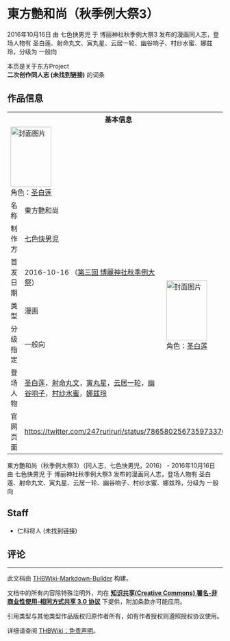 # 東方艶和尚（秋季例大祭3）

<!-- source html: G:\repos\THBWiki-Markdown-Builder\THBWikiMarkdown\Temp\main\b\bf\ns0%3A%E6%9D%B1%E6%96%B9%E8%89%B6%E5%92%8C%E5%B0%9A%EF%BC%88%E7%A7%8B%E5%AD%A3%E4%BE%8B%E5%A4%A7%E7%A5%AD3%EF%BC%89.html -->

2016年10月16日 由 七色快男児 于 博丽神社秋季例大祭3 发布的漫画同人志，登场人物有 圣白莲、射命丸文、寅丸星、云居一轮、幽谷响子、村纱水蜜、娜兹玲，分级为 一般向

本页是关于东方Project  
 **二次创作同人志 (未找到链接)** 的词条

## 作品信息

<table><tbody><tr><th colspan="3">基本信息</th></tr><tr><td class="cover-artwork-mobile" colspan="2"><a href="./文件-東方艶和尚（秋季例大祭3）封面.jpg.md" class="image" title="封面图片"><img alt="封面图片" src="https://upload.thwiki.cc/thumb/e/ee/%E6%9D%B1%E6%96%B9%E8%89%B6%E5%92%8C%E5%B0%9A%EF%BC%88%E7%A7%8B%E5%AD%A3%E4%BE%8B%E5%A4%A7%E7%A5%AD3%EF%BC%89%E5%B0%81%E9%9D%A2.jpg/95px-%E6%9D%B1%E6%96%B9%E8%89%B6%E5%92%8C%E5%B0%9A%EF%BC%88%E7%A7%8B%E5%AD%A3%E4%BE%8B%E5%A4%A7%E7%A5%AD3%EF%BC%89%E5%B0%81%E9%9D%A2.jpg" decoding="async" loading="lazy" width="95" height="140" srcset="https://upload.thwiki.cc/thumb/e/ee/%E6%9D%B1%E6%96%B9%E8%89%B6%E5%92%8C%E5%B0%9A%EF%BC%88%E7%A7%8B%E5%AD%A3%E4%BE%8B%E5%A4%A7%E7%A5%AD3%EF%BC%89%E5%B0%81%E9%9D%A2.jpg/143px-%E6%9D%B1%E6%96%B9%E8%89%B6%E5%92%8C%E5%B0%9A%EF%BC%88%E7%A7%8B%E5%AD%A3%E4%BE%8B%E5%A4%A7%E7%A5%AD3%EF%BC%89%E5%B0%81%E9%9D%A2.jpg 1.5x, https://upload.thwiki.cc/thumb/e/ee/%E6%9D%B1%E6%96%B9%E8%89%B6%E5%92%8C%E5%B0%9A%EF%BC%88%E7%A7%8B%E5%AD%A3%E4%BE%8B%E5%A4%A7%E7%A5%AD3%EF%BC%89%E5%B0%81%E9%9D%A2.jpg/191px-%E6%9D%B1%E6%96%B9%E8%89%B6%E5%92%8C%E5%B0%9A%EF%BC%88%E7%A7%8B%E5%AD%A3%E4%BE%8B%E5%A4%A7%E7%A5%AD3%EF%BC%89%E5%B0%81%E9%9D%A2.jpg 2x" data-file-width="2798" data-file-height="4096"></a><div class="cover-char">角色：<a href="./圣白莲.md" title="圣白莲">圣白莲</a></div></td>
</tr><tr><td class="label">名称</td><td colspan="2"> 東方艶和尚 </td></tr><tr><td class="label">制作方</td><td><a href="./七色快男児.md" title="七色快男児">七色快男児</a></td><td class="cover-artwork" rowspan="5" style="min-width:140px;"><a href="./文件-東方艶和尚（秋季例大祭3）封面.jpg.md" class="image" title="封面图片"><img alt="封面图片" src="https://upload.thwiki.cc/thumb/e/ee/%E6%9D%B1%E6%96%B9%E8%89%B6%E5%92%8C%E5%B0%9A%EF%BC%88%E7%A7%8B%E5%AD%A3%E4%BE%8B%E5%A4%A7%E7%A5%AD3%EF%BC%89%E5%B0%81%E9%9D%A2.jpg/95px-%E6%9D%B1%E6%96%B9%E8%89%B6%E5%92%8C%E5%B0%9A%EF%BC%88%E7%A7%8B%E5%AD%A3%E4%BE%8B%E5%A4%A7%E7%A5%AD3%EF%BC%89%E5%B0%81%E9%9D%A2.jpg" decoding="async" loading="lazy" width="95" height="140" srcset="https://upload.thwiki.cc/thumb/e/ee/%E6%9D%B1%E6%96%B9%E8%89%B6%E5%92%8C%E5%B0%9A%EF%BC%88%E7%A7%8B%E5%AD%A3%E4%BE%8B%E5%A4%A7%E7%A5%AD3%EF%BC%89%E5%B0%81%E9%9D%A2.jpg/143px-%E6%9D%B1%E6%96%B9%E8%89%B6%E5%92%8C%E5%B0%9A%EF%BC%88%E7%A7%8B%E5%AD%A3%E4%BE%8B%E5%A4%A7%E7%A5%AD3%EF%BC%89%E5%B0%81%E9%9D%A2.jpg 1.5x, https://upload.thwiki.cc/thumb/e/ee/%E6%9D%B1%E6%96%B9%E8%89%B6%E5%92%8C%E5%B0%9A%EF%BC%88%E7%A7%8B%E5%AD%A3%E4%BE%8B%E5%A4%A7%E7%A5%AD3%EF%BC%89%E5%B0%81%E9%9D%A2.jpg/191px-%E6%9D%B1%E6%96%B9%E8%89%B6%E5%92%8C%E5%B0%9A%EF%BC%88%E7%A7%8B%E5%AD%A3%E4%BE%8B%E5%A4%A7%E7%A5%AD3%EF%BC%89%E5%B0%81%E9%9D%A2.jpg 2x" data-file-width="2798" data-file-height="4096"></a><div class="cover-char">角色：<a href="./圣白莲.md" title="圣白莲">圣白莲</a></div></td>
</tr><tr><td class="label">首发日期</td><td>2016-10-16&#160;（<a href="/展会作品列表?e=%E5%8D%9A%E4%B8%BD%E7%A5%9E%E7%A4%BE%E7%A7%8B%E5%AD%A3%E4%BE%8B%E5%A4%A7%E7%A5%AD%233">第三回 博麗神社秋季例大祭</a>）</td></tr><tr><td class="label">类型</td><td>漫画</td></tr><tr><td class="label">分级指定</td><td>一般向</td></tr><tr><td class="label">登场人物</td><td><a href="./圣白莲.md" title="圣白莲">圣白莲</a>，<a href="./射命丸文.md" title="射命丸文">射命丸文</a>，<a href="./寅丸星.md" title="寅丸星">寅丸星</a>，<a href="./云居一轮.md" title="云居一轮">云居一轮</a>，<a href="./幽谷响子.md" title="幽谷响子">幽谷响子</a>，<a href="./村纱水蜜.md" title="村纱水蜜">村纱水蜜</a>，<a href="./娜兹玲.md" title="娜兹玲">娜兹玲</a></td></tr>
<tr><td class="label">官网页面</td><td colspan="2"><a rel="nofollow" class="external free" href="https://twitter.com/247ruriruri/status/786580256735973376">https://twitter.com/247ruriruri/status/786580256735973376</a></td></tr></tbody></table>

東方艶和尚（秋季例大祭3）（同人志，七色快男児，2016） - 2016年10月16日 由 七色快男児 于 博丽神社秋季例大祭3 发布的漫画同人志，登场人物有 圣白莲、射命丸文、寅丸星、云居一轮、幽谷响子、村纱水蜜、娜兹玲，分级为 一般向

## Staff
- 仁科将人 (未找到链接)


## 评论




---

此文档由 [THBWiki-Markdown-Builder](https://github.com/Delsin-Yu/THBWiki-Markdown-Builder) 构建。

文档中的所有内容除特殊注明外，均在 [**知识共享(Creative Commons) 署名-非商业性使用-相同方式共享 3.0 协议**](https://creativecommons.org/licenses/by-sa/3.0/deed.zh-hans) 下提供，附加条款亦可能应用。

引用类型与其他类型作品版权归原作者所有，如有作者授权则遵照授权协议使用。

详细请查阅 [THBWiki：免责声明](https://thbwiki.cc/THBWiki:%E5%85%8D%E8%B4%A3%E5%A3%B0%E6%98%8E)。

